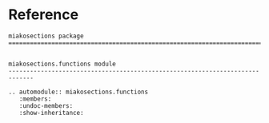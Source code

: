 # Reference

<!--
The content of the {eval-rst} block below is generated by the command:
poetry run sphinx-apidoc -T -f -t ./docs/templates -o ./docs ./src
from the root directory.

You need to rerun the command when python files are added, deleted or renamed.
Copy the content from the generated
miakosections.rst file to the {eval-rst} block below and
delete the .rst file afterwards.
-->

```{eval-rst}
miakosections package
=============================================================================


miakosections.functions module
-----------------------------------------------------------------------------

.. automodule:: miakosections.functions
   :members:
   :undoc-members:
   :show-inheritance:
```
